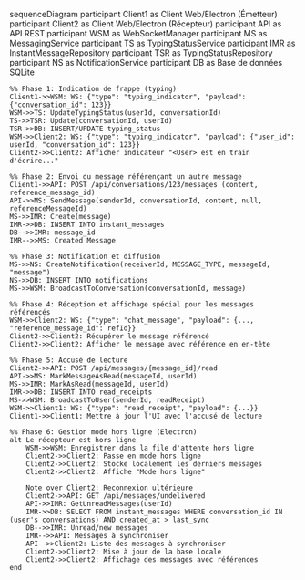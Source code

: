 sequenceDiagram
    participant Client1 as Client Web/Electron (Émetteur)
    participant Client2 as Client Web/Electron (Récepteur)
    participant API as API REST
    participant WSM as WebSocketManager
    participant MS as MessagingService
    participant TS as TypingStatusService
    participant IMR as InstantMessageRepository
    participant TSR as TypingStatusRepository
    participant NS as NotificationService
    participant DB as Base de données SQLite

    %% Phase 1: Indication de frappe (typing)
    Client1->>WSM: WS: {"type": "typing_indicator", "payload": {"conversation_id": 123}}
    WSM->>TS: UpdateTypingStatus(userId, conversationId)
    TS->>TSR: Update(conversationId, userId)
    TSR->>DB: INSERT/UPDATE typing_status
    WSM->>Client2: WS: {"type": "typing_indicator", "payload": {"user_id": userId, "conversation_id": 123}}
    Client2->>Client2: Afficher indicateur "<User> est en train d'écrire..."

    %% Phase 2: Envoi du message référençant un autre message
    Client1->>API: POST /api/conversations/123/messages (content, reference_message_id)
    API->>MS: SendMessage(senderId, conversationId, content, null, referenceMessageId)
    MS->>IMR: Create(message)
    IMR->>DB: INSERT INTO instant_messages
    DB-->>IMR: message_id
    IMR-->>MS: Created Message
    
    %% Phase 3: Notification et diffusion
    MS->>NS: CreateNotification(receiverId, MESSAGE_TYPE, messageId, "message")
    NS->>DB: INSERT INTO notifications
    MS->>WSM: BroadcastToConversation(conversationId, message)
    
    %% Phase 4: Réception et affichage spécial pour les messages référencés
    WSM->>Client2: WS: {"type": "chat_message", "payload": {..., "reference_message_id": refId}}
    Client2->>Client2: Récupérer le message référencé
    Client2->>Client2: Afficher le message avec référence en en-tête
    
    %% Phase 5: Accusé de lecture
    Client2->>API: POST /api/messages/{message_id}/read
    API->>MS: MarkMessageAsRead(messageId, userId)
    MS->>IMR: MarkAsRead(messageId, userId)
    IMR->>DB: INSERT INTO read_receipts
    MS->>WSM: BroadcastToUser(senderId, readReceipt)
    WSM->>Client1: WS: {"type": "read_receipt", "payload": {...}}
    Client1->>Client1: Mettre à jour l'UI avec l'accusé de lecture

    %% Phase 6: Gestion mode hors ligne (Electron)
    alt Le récepteur est hors ligne
        WSM->>WSM: Enregistrer dans la file d'attente hors ligne
        Client2->>Client2: Passe en mode hors ligne
        Client2->>Client2: Stocke localement les derniers messages
        Client2->>Client2: Affiche "Mode hors ligne"
        
        Note over Client2: Reconnexion ultérieure
        Client2->>API: GET /api/messages/undelivered
        API->>IMR: GetUnreadMessages(userId)
        IMR->>DB: SELECT FROM instant_messages WHERE conversation_id IN (user's conversations) AND created_at > last_sync
        DB-->>IMR: Unread/new messages
        IMR-->>API: Messages à synchroniser
        API-->>Client2: Liste des messages à synchroniser
        Client2->>Client2: Mise à jour de la base locale
        Client2->>Client2: Affichage des messages avec références
    end
